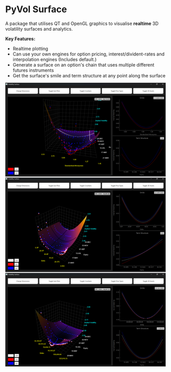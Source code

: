 # PyVol Surface

A package that utilises QT and OpenGL graphics to visualise **realtime** 3D volatility surfaces and analytics.

**Key Features:**
- Realtime plotting
- Can use your own engines for option pricing, interest/divident-rates and interpolation engines (Includes default.)
- Generate a surface on an option's chain that uses multiple different futures instruments
- Get the surface's smile and term structure at any point along the surface

![alt text](surface_screenshots/Screenshot%202025-03-20%20140758.png)
![alt text](surface_screenshots/Screenshot%202025-03-20%20140241.png)
![alt text](surface_screenshots/Screenshot%202025-03-20%20140213.png)
  
